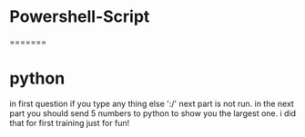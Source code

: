 # Powershell-Script
=======
# python
in first question if you type any thing else ':/' next part is not run.
in the next part you should send 5 numbers to python to show you the largest one.
i did that for first training
just for fun!
